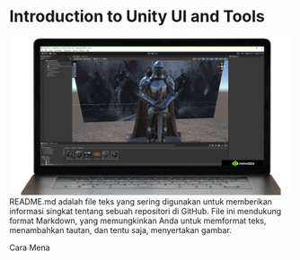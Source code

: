 # Introduction to Unity UI and Tools
![Alt text](/1.png)
README.md adalah file teks yang sering digunakan untuk memberikan informasi singkat tentang sebuah repositori di GitHub. File ini mendukung format Markdown, yang memungkinkan Anda untuk memformat teks, menambahkan tautan, dan tentu saja, menyertakan gambar.

Cara Mena
